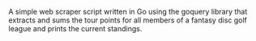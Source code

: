 A simple web scraper script written in Go using the goquery library that extracts and sums the tour points for all members of a fantasy disc golf league and prints the current standings.